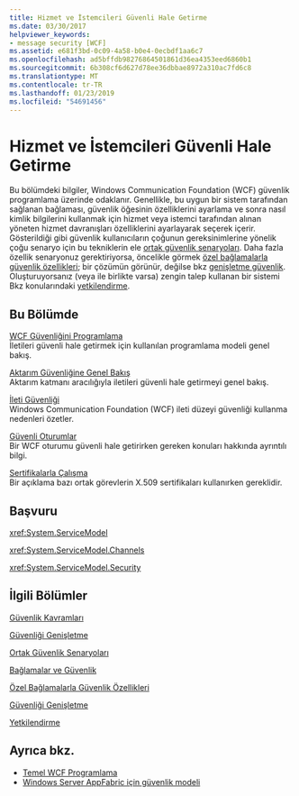 ```yaml
---
title: Hizmet ve İstemcileri Güvenli Hale Getirme
ms.date: 03/30/2017
helpviewer_keywords:
- message security [WCF]
ms.assetid: e681f3bd-0c09-4a58-b0e4-0ecbdf1aa6c7
ms.openlocfilehash: ad5bffdb98276864501861d36ea4353eed6860b1
ms.sourcegitcommit: 6b308cf6d627d78ee36dbbae8972a310ac7fd6c8
ms.translationtype: MT
ms.contentlocale: tr-TR
ms.lasthandoff: 01/23/2019
ms.locfileid: "54691456"
---
```

# <a name="securing-services-and-clients"></a>Hizmet ve İstemcileri Güvenli Hale Getirme
Bu bölümdeki bilgiler, Windows Communication Foundation (WCF) güvenlik programlama üzerinde odaklanır. Genellikle, bu uygun bir sistem tarafından sağlanan bağlaması, güvenlik öğesinin özelliklerini ayarlama ve sonra nasıl kimlik bilgilerini kullanmak için hizmet veya istemci tarafından alınan yöneten hizmet davranışları özelliklerini ayarlayarak seçerek içerir. Gösterildiği gibi güvenlik kullanıcıların çoğunun gereksinimlerine yönelik çoğu senaryo için bu tekniklerin ele [ortak güvenlik senaryoları](../../../../docs/framework/wcf/feature-details/common-security-scenarios.md). Daha fazla özellik senaryonuz gerektiriyorsa, öncelikle görmek [özel bağlamalarla güvenlik özellikleri](../../../../docs/framework/wcf/feature-details/security-capabilities-with-custom-bindings.md); bir çözümün görünür, değilse bkz [genişletme güvenlik](../../../../docs/framework/wcf/extending/extending-security.md). Oluşturuyorsanız (veya ile birlikte varsa) zengin talep kullanan bir sistemi Bkz konularındaki [yetkilendirme](../../../../docs/framework/wcf/feature-details/authorization-in-wcf.md).  
  
## <a name="in-this-section"></a>Bu Bölümde  
 [WCF Güvenliğini Programlama](../../../../docs/framework/wcf/feature-details/programming-wcf-security.md)  
 İletileri güvenli hale getirmek için kullanılan programlama modeli genel bakış.  
  
 [Aktarım Güvenliğine Genel Bakış](../../../../docs/framework/wcf/feature-details/transport-security-overview.md)  
 Aktarım katmanı aracılığıyla iletileri güvenli hale getirmeyi genel bakış.  
  
 [İleti Güvenliği](../../../../docs/framework/wcf/feature-details/message-security-in-wcf.md)  
 Windows Communication Foundation (WCF) ileti düzeyi güvenliği kullanma nedenleri özetler.  
  
 [Güvenli Oturumlar](../../../../docs/framework/wcf/feature-details/secure-sessions.md)  
 Bir WCF oturumu güvenli hale getirirken gereken konuları hakkında ayrıntılı bilgi.  
  
 [Sertifikalarla Çalışma](../../../../docs/framework/wcf/feature-details/working-with-certificates.md)  
 Bir açıklama bazı ortak görevlerin X.509 sertifikaları kullanırken gereklidir.  
  
## <a name="reference"></a>Başvuru  
 <xref:System.ServiceModel>  
  
 <xref:System.ServiceModel.Channels>  
  
 <xref:System.ServiceModel.Security>  
  
## <a name="related-sections"></a>İlgili Bölümler  
 [Güvenlik Kavramları](../../../../docs/framework/wcf/feature-details/security-concepts.md)  
  
 [Güvenliği Genişletme](../../../../docs/framework/wcf/extending/extending-security.md)  
  
 [Ortak Güvenlik Senaryoları](../../../../docs/framework/wcf/feature-details/common-security-scenarios.md)  
  
 [Bağlamalar ve Güvenlik](../../../../docs/framework/wcf/feature-details/bindings-and-security.md)  
  
 [Özel Bağlamalarla Güvenlik Özellikleri](../../../../docs/framework/wcf/feature-details/security-capabilities-with-custom-bindings.md)  
  
 [Güvenliği Genişletme](../../../../docs/framework/wcf/extending/extending-security.md)  
  
 [Yetkilendirme](../../../../docs/framework/wcf/feature-details/authorization-in-wcf.md)  
  
## <a name="see-also"></a>Ayrıca bkz.
- [Temel WCF Programlama](../../../../docs/framework/wcf/basic-wcf-programming.md)
- [Windows Server AppFabric için güvenlik modeli](https://go.microsoft.com/fwlink/?LinkID=201279&clcid=0x409)

